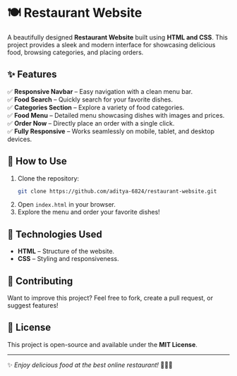 # 🍽️ Restaurant Website

A beautifully designed **Restaurant Website** built using **HTML and CSS**. This project provides a sleek and modern interface for showcasing delicious food, browsing categories, and placing orders.

## ✨ Features

✅ **Responsive Navbar** – Easy navigation with a clean menu bar.  
✅ **Food Search** – Quickly search for your favorite dishes.  
✅ **Categories Section** – Explore a variety of food categories.  
✅ **Food Menu** – Detailed menu showcasing dishes with images and prices.  
✅ **Order Now** – Directly place an order with a single click.  
✅ **Fully Responsive** – Works seamlessly on mobile, tablet, and desktop devices.  

## 🚀 How to Use

1. Clone the repository:
   ```bash
   git clone https://github.com/aditya-6824/restaurant-website.git
   ```
2. Open `index.html` in your browser.
3. Explore the menu and order your favorite dishes!

## 🔧 Technologies Used
- **HTML** – Structure of the website.
- **CSS** – Styling and responsiveness.

## 🌟 Contributing
Want to improve this project? Feel free to fork, create a pull request, or suggest features!

## 📜 License
This project is open-source and available under the **MIT License**.

---
✨ _Enjoy delicious food at the best online restaurant!_ 🍕🍔🍜

